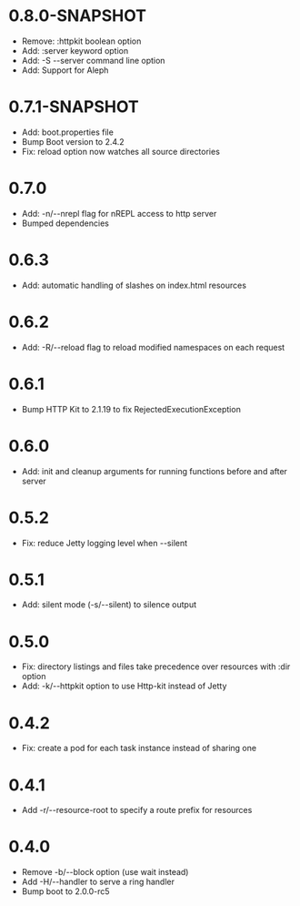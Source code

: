 # 0.8.0-SNAPSHOT

- Remove: :httpkit boolean option
- Add: :server keyword option
- Add: -S --server command line option
- Add: Support for Aleph

# 0.7.1-SNAPSHOT

- Add: boot.properties file
- Bump Boot version to 2.4.2
- Fix: reload option now watches all source directories

# 0.7.0

- Add: -n/--nrepl flag for nREPL access to http server
- Bumped dependencies

# 0.6.3

- Add: automatic handling of slashes on index.html resources

# 0.6.2

- Add: -R/--reload flag to reload modified namespaces on each request

# 0.6.1

- Bump HTTP Kit to 2.1.19 to fix RejectedExecutionException

# 0.6.0

- Add: init and cleanup arguments for running functions before and after server

# 0.5.2

- Fix: reduce Jetty logging level when --silent

# 0.5.1

- Add: silent mode (-s/--silent) to silence output

# 0.5.0

- Fix: directory listings and files take precedence over resources with :dir option
- Add: -k/--httpkit option to use Http-kit instead of Jetty

# 0.4.2

- Fix: create a pod for each task instance instead of sharing one

# 0.4.1

- Add -r/--resource-root to specify a route prefix for resources

# 0.4.0

- Remove -b/--block option (use wait instead)
- Add -H/--handler to serve a ring handler
- Bump boot to 2.0.0-rc5
